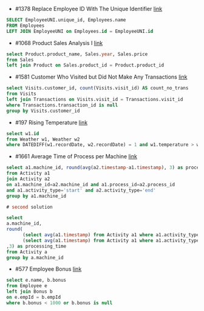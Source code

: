 - #1378 Replace Employee ID With The Unique Identifier [link](https://leetcode.com/problems/replace-employee-id-with-the-unique-identifier/description/?envType=study-plan-v2&envId=top-sql-50)
```sql
SELECT EmployeeUNI.unique_id, Employees.name
FROM Employees
LEFT JOIN EmployeeUNI on Employees.id = EmployeeUNI.id
```


- #1068 Product Sales Analysis I [link](https://leetcode.com/problems/product-sales-analysis-i/description/?envType=study-plan-v2&envId=top-sql-50)
```sql
select Product.product_name, Sales.year, Sales.price
from Sales
left join Product on Sales.product_id = Product.product_id
```


- #1581 Customer Who Visited but Did Not Make Any Transactions [link](https://leetcode.com/problems/customer-who-visited-but-did-not-make-any-transactions/description/?envType=study-plan-v2&envId=top-sql-50)
```sql
select Visits.customer_id, count(Visits.visit_id) AS count_no_trans 
from Visits
left join Transactions on Visits.visit_id = Transactions.visit_id
where Transactions.transaction_id is null
group by Visits.customer_id
```


- #197 Rising Temperature [link](https://leetcode.com/problems/rising-temperature/description/?envType=study-plan-v2&envId=top-sql-50)
```sql
select w1.id
from Weather w1, Weather w2
where DATEDIFF(w1.recordDate, w2.recordDate) = 1 and w1.temperature > w2.temperature;
```


- #1661 Average Time of Process per Machine [link](https://leetcode.com/problems/average-time-of-process-per-machine/description/?envType=study-plan-v2&envId=top-sql-50)
```sql
select a1.machine_id, round(avg(a2.timestamp-a1.timestamp), 3) as processing_time 
from Activity a1
join Activity a2 
on a1.machine_id=a2.machine_id and a1.process_id=a2.process_id
and a1.activity_type='start' and a2.activity_type='end'
group by a1.machine_id

# second solution

select 
a.machine_id,
round(
      (select avg(a1.timestamp) from Activity a1 where a1.activity_type = 'end' and a1.machine_id = a.machine_id) - 
      (select avg(a1.timestamp) from Activity a1 where a1.activity_type = 'start' and a1.machine_id = a.machine_id)
,3) as processing_time
from Activity a
group by a.machine_id
```


- #577 Employee Bonus [link](https://leetcode.com/problems/employee-bonus/description/?envType=study-plan-v2&envId=top-sql-50)
```sql
select e.name, b.bonus
from Employee e
left join Bonus b
on e.empId = b.empId
where b.bonus < 1000 or b.bonus is null
```



